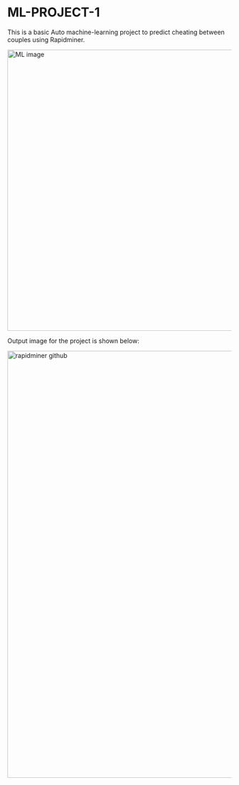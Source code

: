 # ML-PROJECT-1

This is a basic Auto machine-learning project to predict cheating between couples using Rapidminer.

<img width="632" alt="ML image" src="https://user-images.githubusercontent.com/96178176/230764418-bbc31897-6c73-4b8f-9c88-a528d056f5e6.png">

Output image for the project is shown below:

<img width="960" alt="rapidminer github" src="https://github.com/harshilanand/ML-PROJECT-1/assets/96178176/5dfd29bb-642d-4c91-a0ff-c8b28c8df507">

